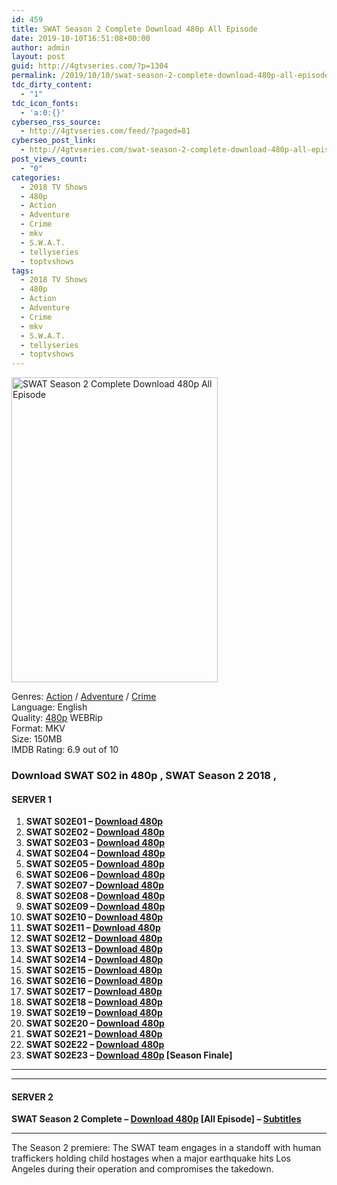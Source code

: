 ```yaml
---
id: 459
title: SWAT Season 2 Complete Download 480p All Episode
date: 2019-10-10T16:51:08+00:00
author: admin
layout: post
guid: http://4gtvseries.com/?p=1304
permalink: /2019/10/10/swat-season-2-complete-download-480p-all-episode/
tdc_dirty_content:
  - "1"
tdc_icon_fonts:
  - 'a:0:{}'
cyberseo_rss_source:
  - http://4gtvseries.com/feed/?paged=81
cyberseo_post_link:
  - http://4gtvseries.com/swat-season-2-complete-download-480p-all-episode/
post_views_count:
  - "0"
categories:
  - 2018 TV Shows
  - 480p
  - Action
  - Adventure
  - Crime
  - mkv
  - S.W.A.T.
  - tellyseries
  - toptvshows
tags:
  - 2018 TV Shows
  - 480p
  - Action
  - Adventure
  - Crime
  - mkv
  - S.W.A.T.
  - tellyseries
  - toptvshows
---
```

<img loading="lazy" class="aligncenter" src="https://1.bp.blogspot.com/-8kvmGnAsoTI/XZ9ftE9XEJI/AAAAAAAAAdc/JRdN25TZ3hQn5BID3UnKOlhHsWyjpTT3QCK4BGAYYCw/s1600/SWAT%2BSeason%2B2.jpg" alt="SWAT Season 2 Complete Download 480p All Episode" width="330" height="488" />

Genres: <a href="http://4gtvseries.com/tag/action/" data-wpel-link="internal">Action</a> / <a href="http://4gtvseries.com/tag/adventure/" data-wpel-link="internal">Adventure</a> / <a href="http://4gtvseries.com/tag/crime/" data-wpel-link="internal">Crime</a>  
Language: English  
Quality:&nbsp;<a href="http://4gtvseries.com/tag/480p/" data-wpel-link="internal">480p</a> WEBRip  
Format: MKV  
Size: 150MB  
IMDB Rating: 6.9 out of 10

### **Download SWAT S02 in 480p , SWAT Season 2 2018 ,&nbsp;**

#### <span><strong>SERVER 1</strong></span>

  1. **SWAT S02E01 – <a href="http://slink.dl480p.xyz/fzXw2Q" data-wpel-link="external" target="_blank" rel="nofollow external noopener noreferrer" class="wpel-icon-left"><i class="wpel-icon fa fa-download" aria-hidden="true"></i>Download 480p</a>**
  2. **SWAT S02E02 – <a href="http://slink.dl480p.xyz/PVYgjUm9" data-wpel-link="external" target="_blank" rel="nofollow external noopener noreferrer" class="wpel-icon-left"><i class="wpel-icon fa fa-download" aria-hidden="true"></i>Download 480p</a>**
  3. **SWAT S02E03 – <a href="http://slink.dl480p.xyz/LcAXXt" data-wpel-link="external" target="_blank" rel="nofollow external noopener noreferrer" class="wpel-icon-left"><i class="wpel-icon fa fa-download" aria-hidden="true"></i>Download 480p</a>**
  4. **SWAT S02E04 – <a href="http://slink.dl480p.xyz/aAmj" data-wpel-link="external" target="_blank" rel="nofollow external noopener noreferrer" class="wpel-icon-left"><i class="wpel-icon fa fa-download" aria-hidden="true"></i>Download 480p</a>**
  5. **SWAT S02E05 – <a href="http://slink.dl480p.xyz/hAZR" data-wpel-link="external" target="_blank" rel="nofollow external noopener noreferrer" class="wpel-icon-left"><i class="wpel-icon fa fa-download" aria-hidden="true"></i>Download 480p</a>**
  6. **SWAT S02E06 – <a href="http://slink.dl480p.xyz/q0AZF" data-wpel-link="external" target="_blank" rel="nofollow external noopener noreferrer" class="wpel-icon-left"><i class="wpel-icon fa fa-download" aria-hidden="true"></i>Download 480p</a>**
  7. **SWAT S02E07 – <a href="http://slink.dl480p.xyz/U51HCE" data-wpel-link="external" target="_blank" rel="nofollow external noopener noreferrer" class="wpel-icon-left"><i class="wpel-icon fa fa-download" aria-hidden="true"></i>Download 480p</a>**
  8. **SWAT S02E08 – <a href="http://slink.dl480p.xyz/nLUMwa" data-wpel-link="external" target="_blank" rel="nofollow external noopener noreferrer" class="wpel-icon-left"><i class="wpel-icon fa fa-download" aria-hidden="true"></i>Download 480p</a>**
  9. **SWAT S02E09 – <a href="http://slink.dl480p.xyz/4uj0vxg0" data-wpel-link="external" target="_blank" rel="nofollow external noopener noreferrer" class="wpel-icon-left"><i class="wpel-icon fa fa-download" aria-hidden="true"></i>Download 480p</a>**
 10. **SWAT S02E10 – <a href="http://slink.dl480p.xyz/D54i1" data-wpel-link="external" target="_blank" rel="nofollow external noopener noreferrer" class="wpel-icon-left"><i class="wpel-icon fa fa-download" aria-hidden="true"></i>Download 480p</a>**
 11. **SWAT S02E11 – <a href="http://slink.dl480p.xyz/Lr9HP2" data-wpel-link="external" target="_blank" rel="nofollow external noopener noreferrer" class="wpel-icon-left"><i class="wpel-icon fa fa-download" aria-hidden="true"></i>Download 480p</a>**
 12. **SWAT S02E12 – <a href="http://slink.dl480p.xyz/ZnFQcEj" data-wpel-link="external" target="_blank" rel="nofollow external noopener noreferrer" class="wpel-icon-left"><i class="wpel-icon fa fa-download" aria-hidden="true"></i>Download 480p</a>**
 13. **SWAT S02E13 – <a href="http://slink.dl480p.xyz/HRzF" data-wpel-link="external" target="_blank" rel="nofollow external noopener noreferrer" class="wpel-icon-left"><i class="wpel-icon fa fa-download" aria-hidden="true"></i>Download 480p</a>**
 14. **SWAT S02E14 – <a href="http://slink.dl480p.xyz/kbDr" data-wpel-link="external" target="_blank" rel="nofollow external noopener noreferrer" class="wpel-icon-left"><i class="wpel-icon fa fa-download" aria-hidden="true"></i>Download 480p</a>**
 15. **SWAT S02E15 – <a href="http://slink.dl480p.xyz/i3tiEwen" data-wpel-link="external" target="_blank" rel="nofollow external noopener noreferrer" class="wpel-icon-left"><i class="wpel-icon fa fa-download" aria-hidden="true"></i>Download 480p</a>**
 16. **SWAT S02E16 – <a href="http://slink.dl480p.xyz/Pn3LfD" data-wpel-link="external" target="_blank" rel="nofollow external noopener noreferrer" class="wpel-icon-left"><i class="wpel-icon fa fa-download" aria-hidden="true"></i>Download 480p</a>**
 17. **SWAT S02E17 – <a href="http://slink.dl480p.xyz/PnaAXj9I" data-wpel-link="external" target="_blank" rel="nofollow external noopener noreferrer" class="wpel-icon-left"><i class="wpel-icon fa fa-download" aria-hidden="true"></i>Download 480p</a>**
 18. **SWAT S02E18 – <a href="http://slink.dl480p.xyz/SqXR9x" data-wpel-link="external" target="_blank" rel="nofollow external noopener noreferrer" class="wpel-icon-left"><i class="wpel-icon fa fa-download" aria-hidden="true"></i>Download 480p</a>**
 19. **SWAT S02E19 – <a href="http://slink.dl480p.xyz/oDHHGFo1" data-wpel-link="external" target="_blank" rel="nofollow external noopener noreferrer" class="wpel-icon-left"><i class="wpel-icon fa fa-download" aria-hidden="true"></i>Download 480p</a>**
 20. **SWAT S02E20 – <a href="http://slink.dl480p.xyz/QwHJBG4w" data-wpel-link="external" target="_blank" rel="nofollow external noopener noreferrer" class="wpel-icon-left"><i class="wpel-icon fa fa-download" aria-hidden="true"></i>Download 480p</a>**
 21. **SWAT S02E21 – <a href="http://slink.dl480p.xyz/T0FP" data-wpel-link="external" target="_blank" rel="nofollow external noopener noreferrer" class="wpel-icon-left"><i class="wpel-icon fa fa-download" aria-hidden="true"></i>Download 480p</a>**
 22. **SWAT S02E22 – <a href="http://slink.dl480p.xyz/OifkGIz1" data-wpel-link="external" target="_blank" rel="nofollow external noopener noreferrer" class="wpel-icon-left"><i class="wpel-icon fa fa-download" aria-hidden="true"></i>Download 480p</a>**
 23. **SWAT S02E23 – <a href="http://slink.dl480p.xyz/8u6z6r" data-wpel-link="external" target="_blank" rel="nofollow external noopener noreferrer" class="wpel-icon-left"><i class="wpel-icon fa fa-download" aria-hidden="true"></i>Download 480p</a> [Season Finale]**

* * *

* * *

#### <span><strong>SERVER 2</strong></span>

**SWAT Season 2 Complete – <a href="http://dl480p.xyz/1041/" data-wpel-link="external" target="_blank" rel="nofollow external noopener noreferrer" class="wpel-icon-left"><i class="wpel-icon fa fa-download" aria-hidden="true"></i>Download 480p</a> [All Episode] – <a href="https://subscene.com/subtitles/swat-second-season" data-wpel-link="external" target="_blank" rel="nofollow external noopener noreferrer" class="wpel-icon-left"><i class="wpel-icon fa fa-download" aria-hidden="true"></i>Subtitles</a>**

* * *

The Season 2 premiere: The SWAT team engages in a standoff with human traffickers holding child hostages when a major earthquake hits Los Angeles during their operation and compromises the takedown.

<div align="center">
</div>